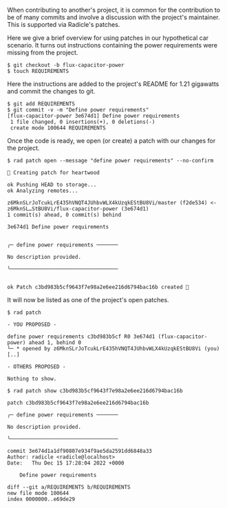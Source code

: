 When contributing to another's project, it is common for the contribution to be
of many commits and involve a discussion with the project's maintainer.  This is supported
via Radicle's patches.

Here we give a brief overview for using patches in our hypothetical car
scenario.  It turns out instructions containing the power requirements were
missing from the project.

```
$ git checkout -b flux-capacitor-power
$ touch REQUIREMENTS
```

Here the instructions are added to the project's README for 1.21 gigawatts and
commit the changes to git.

```
$ git add REQUIREMENTS
$ git commit -v -m "Define power requirements"
[flux-capacitor-power 3e674d1] Define power requirements
 1 file changed, 0 insertions(+), 0 deletions(-)
 create mode 100644 REQUIREMENTS
```

Once the code is ready, we open (or create) a patch with our changes for the project.

```
$ rad patch open --message "define power requirements" --no-confirm

🌱 Creating patch for heartwood

ok Pushing HEAD to storage...
ok Analyzing remotes...

z6MknSLrJoTcukLrE435hVNQT4JUhbvWLX4kUzqkEStBU8Vi/master (f2de534) <- z6MknSL…StBU8Vi/flux-capacitor-power (3e674d1)
1 commit(s) ahead, 0 commit(s) behind

3e674d1 Define power requirements


╭─ define power requirements ───────

No description provided.

╰───────────────────────────────────


ok Patch c3bd983b5cf9643f7e98a2e6ee216d6794bac16b created 🌱
```

It will now be listed as one of the project's open patches.

```
$ rad patch

- YOU PROPOSED -

define power requirements c3bd983b5cf R0 3e674d1 (flux-capacitor-power) ahead 1, behind 0
└─ * opened by z6MknSLrJoTcukLrE435hVNQT4JUhbvWLX4kUzqkEStBU8Vi (you) [..]

- OTHERS PROPOSED -

Nothing to show.

$ rad patch show c3bd983b5cf9643f7e98a2e6ee216d6794bac16b

patch c3bd983b5cf9643f7e98a2e6ee216d6794bac16b

╭─ define power requirements ───────

No description provided.

╰───────────────────────────────────

commit 3e674d1a1df90807e934f9ae5da2591dd6848a33
Author: radicle <radicle@localhost>
Date:   Thu Dec 15 17:28:04 2022 +0000

    Define power requirements

diff --git a/REQUIREMENTS b/REQUIREMENTS
new file mode 100644
index 0000000..e69de29

```
